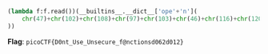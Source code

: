 ```python
(lambda f:f.read())(__builtins__.__dict__['ope'+'n'](
    chr(47)+chr(102)+chr(108)+chr(97)+chr(103)+chr(46)+chr(116)+chr(120)+chr(116)
))
```

**Flag**: `picoCTF{D0nt_Use_Unsecure_f@nctionsd062d012}`
